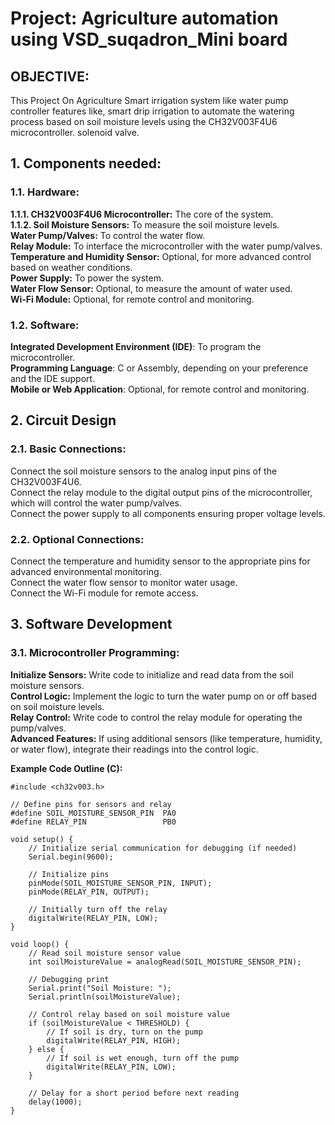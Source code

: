 # Project: Agriculture automation using VSD_suqadron_Mini board
## OBJECTIVE: 
This Project On Agriculture Smart irrigation system like water pump controller features like, smart drip irrigation to automate the watering process based on soil moisture levels using the CH32V003F4U6 microcontroller. solenoid valve. 

## 1. Components needed:  

### 1.1. Hardware:  
**1.1.1. CH32V003F4U6 Microcontroller:**     The core of the system.  
**1.1.2. Soil Moisture Sensors:**            To measure the soil moisture levels.  
**Water Pump/Valves:**                To control the water flow.  
**Relay Module:**                     To interface the microcontroller with the water pump/valves.  
**Temperature and Humidity Sensor:**  Optional, for more advanced control based on weather conditions.  
**Power Supply:**                     To power the system.  
**Water Flow Sensor:**                Optional, to measure the amount of water used.  
**Wi-Fi Module:**                     Optional, for remote control and monitoring.  

### 1.2. Software:  
**Integrated Development Environment (IDE)**:     To program the microcontroller.  
**Programming Language**:                         C or Assembly, depending on your preference and the IDE support.  
**Mobile or Web Application**:                    Optional, for remote control and monitoring.  

## 2. Circuit Design  

### 2.1. Basic Connections:  
Connect the soil moisture sensors to the analog input pins of the CH32V003F4U6.  
Connect the relay module to the digital output pins of the microcontroller, which will control the water pump/valves.  
Connect the power supply to all components ensuring proper voltage levels.  

### 2.2. Optional Connections:  
Connect the temperature and humidity sensor to the appropriate pins for advanced environmental monitoring.  
Connect the water flow sensor to monitor water usage.  
Connect the Wi-Fi module for remote access.  

## 3. Software Development  

### 3.1. Microcontroller Programming:   
**Initialize Sensors:**  Write code to initialize and read data from the soil moisture sensors.  
**Control Logic:**       Implement the logic to turn the water pump on or off based on soil moisture levels.  
**Relay Control:**       Write code to control the relay module for operating the pump/valves.  
**Advanced Features:**   If using additional sensors (like temperature, humidity, or water flow), integrate their readings into the control logic.  

**Example Code Outline (C):**

```
#include <ch32v003.h>

// Define pins for sensors and relay
#define SOIL_MOISTURE_SENSOR_PIN  PA0
#define RELAY_PIN                 PB0

void setup() {
    // Initialize serial communication for debugging (if needed)
    Serial.begin(9600);

    // Initialize pins
    pinMode(SOIL_MOISTURE_SENSOR_PIN, INPUT);
    pinMode(RELAY_PIN, OUTPUT);

    // Initially turn off the relay
    digitalWrite(RELAY_PIN, LOW);
}

void loop() {
    // Read soil moisture sensor value
    int soilMoistureValue = analogRead(SOIL_MOISTURE_SENSOR_PIN);

    // Debugging print
    Serial.print("Soil Moisture: ");
    Serial.println(soilMoistureValue);

    // Control relay based on soil moisture value
    if (soilMoistureValue < THRESHOLD) {
        // If soil is dry, turn on the pump
        digitalWrite(RELAY_PIN, HIGH);
    } else {
        // If soil is wet enough, turn off the pump
        digitalWrite(RELAY_PIN, LOW);
    }

    // Delay for a short period before next reading
    delay(1000);
}
```

